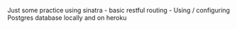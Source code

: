 Just some practice using sinatra
	- basic restful routing
	- Using / configuring Postgres database locally and on heroku